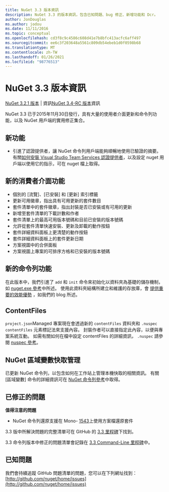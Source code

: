 ```yaml
---
title: NuGet 3.3 版本資訊
description: NuGet 3.3 的版本資訊，包含已知問題、bug 修正、新增功能和 Dcr。
author: JonDouglas
ms.author: jodou
ms.date: 11/11/2016
ms.topic: conceptual
ms.openlocfilehash: cd3f8c9c4586c608d41e7b8bfc413acfc6aff497
ms.sourcegitcommit: ee6c3f203648a5561c809db54ebeb1d0f0598b68
ms.translationtype: MT
ms.contentlocale: zh-TW
ms.lasthandoff: 01/26/2021
ms.locfileid: "98776513"
---
```

# <a name="nuget-33-release-notes"></a>NuGet 3.3 版本資訊

[NuGet 3.2.1 版本](../release-notes/nuget-3.2.1.md)  |  資訊[NuGet 3.4-RC 版本](../release-notes/nuget-3.4-RC.md)資訊

NuGet 3.3 已于2015年11月30日發行，具有大量的使用者介面更新和命令列功能，以及 NuGet 用戶端的實用修正集合。

## <a name="new-features"></a>新功能

* 引進了認證提供者，讓 NuGet 命令列用戶端能夠順暢地使用已驗證的摘要。 有關[如何安裝 Visual Studio Team Services 認證提供者](../reference/extensibility/nuget-exe-credential-providers.md)，以及設定 nuget 用戶端以使用它的指示，可在 nuget 檔上取得。

## <a name="new-user-interface-features"></a>新的消費者介面功能

* 個別的 [流覽]、[已安裝] 和 [更新] 索引標籤
* 更新可用徽章，指出具有可用更新的套件數目
* 套件清單中的套件徽章，指出封裝是否已安裝或有可用的更新
* 新增至套件清單的下載計數和作者
* 套件清單上的最高可用版本號碼和目前已安裝的版本號碼
* 允許從套件清單快速安裝、更新及卸載的動作按鈕
* 套件詳細資料面板上更清楚的動作按鈕
* 套件詳細資料面板上的套件更新日期
* 方案視圖中的合併面板
* 方案視圖上專案的可排序方格和已安裝的版本號碼

## <a name="new-command-line-features"></a>新的命令列功能

在此版本中，我們引進了 `add` 和 `init` 命令來初始化以資料夾為基礎的儲存機制，如 [nuget.exe 參考](../reference/nuget-exe-cli-reference.md)中所述。 使用此資料夾結構所建立和維護的存放庫，會 [提供重要的效能優勢](http://blog.nuget.org/20150922/Accelerate-Package-Source.html) ，如我們的 blog 所述。

## <a name="contentfiles"></a>ContentFiles

`project.json`Managed 專案現在會透過新的 `contentFiles` 資料夾和 `.nuspec` `contentFiles` 元素標記法來支援內容。  封裝作者可以直接指定此內容，以便與專案系統互動。  如需有關如何在檔中設定 contentFiles 的詳細資訊， `.nuspec` 請參閱 [nuspec 參考](../reference/nuspec.md)。

## <a name="nuget-locals-cache-management"></a>NuGet 區域變數快取管理

已更新 NuGet 命令列，以包含如何在工作站上管理本機快取的相關資訊。  有關 [區域變數] 命令的詳細資訊可在 [NuGet 命令列參考](../reference/cli-reference/cli-ref-locals.md)中取得。

## <a name="fixed-issues"></a>已修正的問題

**值得注意的問題**

* NuGet 命令列還原支援在 Mono- [1543](https://github.com/NuGet/Home/issues/1543)上使用方案檔還原套件

3.3 版中所解決問題的完整清單可在 GitHub 的 [3.3 里程碑](https://github.com/NuGet/Home/issues?q=is%3Aissue+milestone%3A3.3.0+is%3Aclosed)下找到。

3.3 命令列版本中修正的問題清單會記錄在 [3.3 Command-Line 里程碑](https://github.com/NuGet/Home/issues?q=is%3Aissue+is%3Aclosed+milestone%3A3.3.0-commandline)中。

## <a name="known-issues"></a>已知問題

我們會持續追蹤 GitHub 問題清單的問題，您可以在下列網址找到： [http://github.com/nuget/home/issues](http://github.com/nuget/home/issues)
